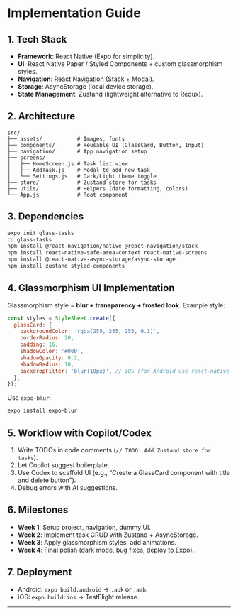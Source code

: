 # Implementation Guide

## 1. Tech Stack

* **Framework**: React Native (Expo for simplicity).
* **UI**: React Native Paper / Styled Components + custom glassmorphism styles.
* **Navigation**: React Navigation (Stack + Modal).
* **Storage**: AsyncStorage (local device storage).
* **State Management**: Zustand (lightweight alternative to Redux).

## 2. Architecture

```
src/
├── assets/           # Images, fonts
├── components/       # Reusable UI (GlassCard, Button, Input)
├── navigation/       # App navigation setup
├── screens/          
│   ├── HomeScreen.js # Task list view
│   ├── AddTask.js    # Modal to add new task
│   └── Settings.js   # Dark/Light theme toggle
├── store/            # Zustand store for tasks
├── utils/            # Helpers (date formatting, colors)
└── App.js            # Root component
```

## 3. Dependencies

```bash
expo init glass-tasks
cd glass-tasks
npm install @react-navigation/native @react-navigation/stack
npm install react-native-safe-area-context react-native-screens
npm install @react-native-async-storage/async-storage
npm install zustand styled-components
```

## 4. Glassmorphism UI Implementation

Glassmorphism style = **blur + transparency + frosted look**.
Example style:

```js
const styles = StyleSheet.create({
  glassCard: {
    backgroundColor: 'rgba(255, 255, 255, 0.1)',
    borderRadius: 20,
    padding: 16,
    shadowColor: '#000',
    shadowOpacity: 0.2,
    shadowRadius: 10,
    backdropFilter: 'blur(10px)', // iOS (for Android use react-native-blur)
  },
});
```

Use `expo-blur`:

```bash
expo install expo-blur
```

## 5. Workflow with Copilot/Codex

1. Write TODOs in code comments (`// TODO: Add Zustand store for tasks`).
2. Let Copilot suggest boilerplate.
3. Use Codex to scaffold UI (e.g., “Create a GlassCard component with title and delete button”).
4. Debug errors with AI suggestions.

## 6. Milestones

* **Week 1**: Setup project, navigation, dummy UI.
* **Week 2**: Implement task CRUD with Zustand + AsyncStorage.
* **Week 3**: Apply glassmorphism styles, add animations.
* **Week 4**: Final polish (dark mode, bug fixes, deploy to Expo).

## 7. Deployment

* Android: `expo build:android` → `.apk` or `.aab`.
* iOS: `expo build:ios` → TestFlight release.

---
